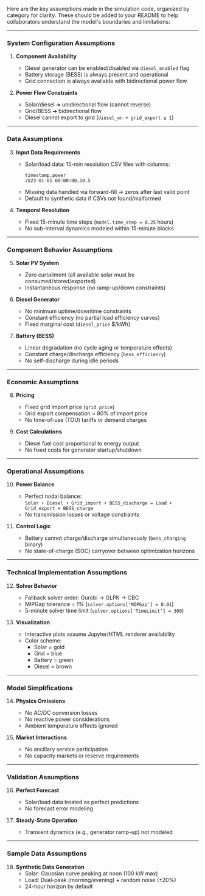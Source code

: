 Here are the key assumptions made in the simulation code, organized by category for clarity. These should be added to your README to help collaborators understand the model's boundaries and limitations:

---

### **System Configuration Assumptions**
1. **Component Availability**  
   - Diesel generator can be enabled/disabled via `diesel_enabled` flag  
   - Battery storage (BESS) is always present and operational  
   - Grid connection is always available with bidirectional power flow  

2. **Power Flow Constraints**  
   - Solar/diesel ➔ unidirectional flow (cannot reverse)  
   - Grid/BESS ➔ bidirectional flow  
   - Diesel cannot export to grid (`diesel_on + grid_export ≤ 1`)  

---

### **Data Assumptions**
3. **Input Data Requirements**  
   - Solar/load data: 15-min resolution CSV files with columns:  
     ```csv
     timestamp,power
     2023-01-01 00:00:00,10.5
     ```
   - Missing data handled via forward-fill → zeros after last valid point  
   - Default to synthetic data if CSVs not found/malformed  

4. **Temporal Resolution**  
   - Fixed 15-minute time steps (`model.time_step = 0.25` hours)  
   - No sub-interval dynamics modeled within 15-minute blocks  

---

### **Component Behavior Assumptions**
5. **Solar PV System**  
   - Zero curtailment (all available solar must be consumed/stored/exported)  
   - Instantaneous response (no ramp-up/down constraints)  

6. **Diesel Generator**  
   - No minimum uptime/downtime constraints  
   - Constant efficiency (no partial load efficiency curves)  
   - Fixed marginal cost (`diesel_price` $/kWh)  

7. **Battery (BESS)**  
   - Linear degradation (no cycle aging or temperature effects)  
   - Constant charge/discharge efficiency (`bess_efficiency`)  
   - No self-discharge during idle periods  

---

### **Economic Assumptions**
8. **Pricing**  
   - Fixed grid import price (`grid_price`)  
   - Grid export compensation = 80% of import price  
   - No time-of-use (TOU) tariffs or demand charges  

9. **Cost Calculations**  
   - Diesel fuel cost proportional to energy output  
   - No fixed costs for generator startup/shutdown  

---

### **Operational Assumptions**
10. **Power Balance**  
    - Perfect nodal balance:  
      `Solar + Diesel + Grid_import + BESS_discharge = Load + Grid_export + BESS_charge`  
    - No transmission losses or voltage constraints  

11. **Control Logic**  
    - Battery cannot charge/discharge simultaneously (`bess_charging` binary)  
    - No state-of-charge (SOC) carryover between optimization horizons  

---

### **Technical Implementation Assumptions**
12. **Solver Behavior**  
    - Fallback solver order: Gurobi → GLPK → CBC  
    - MIPGap tolerance = 1% (`solver.options['MIPGap'] = 0.01`)  
    - 5-minute solver time limit (`solver.options['TimeLimit'] = 300`)  

13. **Visualization**  
    - Interactive plots assume Jupyter/HTML renderer availability  
    - Color scheme:  
      - Solar = gold  
      - Grid = blue  
      - Battery = green  
      - Diesel = brown  

---

### **Model Simplifications**
14. **Physics Omissions**  
    - No AC/DC conversion losses  
    - No reactive power considerations  
    - Ambient temperature effects ignored  

15. **Market Interactions**  
    - No ancillary service participation  
    - No capacity markets or reserve requirements  

---

### **Validation Assumptions**
16. **Perfect Forecast**  
    - Solar/load data treated as perfect predictions  
    - No forecast error modeling  

17. **Steady-State Operation**  
    - Transient dynamics (e.g., generator ramp-up) not modeled  

---

### **Sample Data Assumptions**
18. **Synthetic Data Generation**  
    - Solar: Gaussian curve peaking at noon (100 kW max)  
    - Load: Dual-peak (morning/evening) + random noise (±20%)  
    - 24-hour horizon by default  
